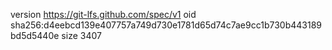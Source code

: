 version https://git-lfs.github.com/spec/v1
oid sha256:d4eebcd139e407757a749d730e1781d65d74c7ae9cc1b730b443189bd5d5440e
size 3407
